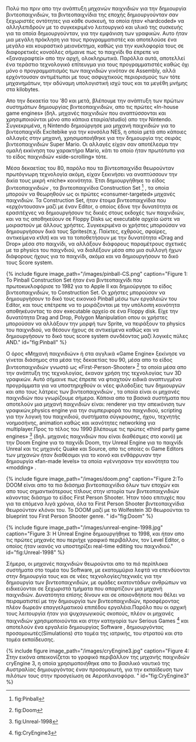 Πολύ πιο πριν απο την ανάπτυξη μηχανών παιχνιδιών για την δημιουργία βιντεοπαιχνιδιών, τα βιντεοπαιχνίδια της εποχής δημιουργούνταν σαν ξεχωριστές οντότητες για κάθε συσκευή,  τα οποία ήταν «hardcoded» να αλληλεπιδρούν με το συγκεκριμένο λειτουργικό και υλικό της συσκευής για τα οποία δημιουργούνταν, για την εμφάνιση των γραφικών. Αυτο ήταν μια μεγάλη πρόκληση για τους προγραμματιστές και αποτελούσε ένα μεγάλο και κουραστικό μειονέκτημα, καθώς για την κυκλοφορία τους σε διαφορετικές κονσόλες σήμαινε πως το παιχνίδι θα έπρεπε να «ξαναγραφτεί» απο την αρχή, ολοκληρωτικά. Παρόλλα αυτά, αποτελλεί ένα τεράστιο τεχνολογικό επίτευγμα για τους προγραμματιστές καθώς όχι μόνο ο προγραμματισμός των παιχνιδιών γινόταν σε Assembly, αλλά ερχόντουσαν αντιμέτωποι με τους ασφυχτικούς περιορισμούς των τότε μηχανημάτων, την αδύναμη υπολογιστική ισχύ τους και τα μεγέθη μνήμης στα kilobytes.

Απο την δεκαετία του '80 και μετά, βλέπουμε την ανάπτυξη των πρώτων συστημάτων δημιουργίας βιντεοπαιχνιδιών,  απο τις πρώτες «In-house game engines» (δηλ. μηχανές παιχνιδιών που αναπτύσσονται και χρησιμποιούνται μόνο απο κάποια εταιρία/studio) απο την Nintendo. Συγκεκριμένα, η Nintendo δημιούργησε μια μηχανή παιχνιδιών για το βιντεοπαιχνίδι Excitebike για την κονσόλα NES, η οποία μετά απο κάποιες αλλαγές στην μηχανή, χρησιμοποιήθηκε για την δημιουργία της σειράς βιντεοπαιχνιδιών Super Mario. Οι αλλαγές είχαν σαν αποτέλεσμα την ομαλή εκκίνηση του χαρακτήρα Mario, κάτι το οποίο ήταν πρωτότυπο για το είδος παιχνιδιών «side-scrolling» τότε.

Μέσα δεκαετίας του 80, παρόλο που τα βίντεοπαιχνίδα θεωρούνταν πρωτόγνωρη τεχνολογία ακόμη, είχαν ξεκινήσει  να αναπτύσσουν την δικία τους μικρή «niche» κοινότητα.  Έτσι δημιουργήθηκε το είδος βιντεοπαιχνιδιών , τα βιντεοπαιχνίδια Construction Set [^1] , τα οποία μπορούν να θεωρηθούν ως οι πρώτες «consumer-targeted» μηχανές παιχνιδιών. Τα Construction Set, ήταν έτοιμα βιντεοπαιχνίδια που «ερχόντουσαν» μαζί με έναν Editor, ο οποίος έδινε την δυνατότητα σε ερασιτέχνες να δημιουργήσουν  τις δικιές στους εκδοχές των παιχνιδιών, και να τις αποθηκεύουν σε Floppy Disks ως executable αρχεία ώστε να μοιραστούν με άλλους χρήστες. Συγκεκριμένα οι χρήστες μπορούσαν να δημιουργήσουν δικά τους Sprites(π.χ. Παίκτες, εχθρούς, σφαίρες, αντικείμενα κτλπ) και να τα τοποθετήσουν με την δυνατότητα «Drag and Drop» μέσα στο παιχνίδι, να αλλάξουν διάφορους παραμέτρους σχετικές με τα physics του παιχνδιού, να διαλέξουν μέσα απο μια συλλογή ήχων διάφορους ήχους για το παιχνίδι, ακόμα και να δημιουργήσουν το δικό τους Score system.

{% include figure image_path="/images/pinball-CS.png" caption="Figure 1: To Pinball Construction Set ήταν ένα βιντεοπαιχνίδι που πρωτοκυκλοφόρισε το 1982 για το Apple II και δημιούργησε το είδος βιντεοπαιχνιδιών, το Construction Set. Οι χρήστες μπορούσαν να δημιουργήσουν το δικό τους εικονικό Pinball μέσω των εργαλειών του Editor, και τους επέτρεπε να το μοιράζονται με την υπόλοιπη κοινότητα αποθηκέυοντας το σαν executable αρχείο σε ένα Floppy disk. Είχε την δυνατότητα Drag and Drop, Polygon Manipulation οπου οι χρήστες μπορούσαν να αλλάξουν την μορφή των Sprite, να πειράξουν τα physics του παιχνιδιού, να θέσουν ήχους σε αντικείμενα καθώς και να δημιουργήσουν το δικό τους score system συνδέοντας μαζί λογικές πύλες AND." id="fig:Pinball" %}

Ο όρος «Μηχανή παιχνιδιών» ή στα αγγλικά «Game Engine» ξεκίνησε να γίνεται διάσημος στα μέσα της δεκαετίας του 90, μέσα απο το είδος  βιντεοπαιχνιδιών γνωστό ως «First-Person-Shooter» [^2] τα οποία μέσα απο την ανάπτυξη της τεχνολογίας, έκαναν χρήση της τεχνολογίας των 3D γραφικών. Αυτό σήμαινε πως έπρεπε να φτιαχτούν ειδικά αναπτυγμένα προγράμματα για να υποστηριχθούν οι νέες φιλοδοξίες των δημιουργών και απο τους λάτρεις των βιντεοπαιχνιδιών , τα οποία είναι οι μηχανές παιχνιδιών που γνωρίζουμε σήμερα. Κάποια απο τα βασικά συστήματα που αποτελούν μια μηχανή παιχνιδιών είναι: renderer για την απεικόνιση των γραφικών,physics engine για την συμπεριφορά του παιχνιδιού, scripting για την λογική του παιχνιδιού, συστήματα σύγκρουσης, ήχου, τεχνητής νοημοσήνης, animation καθώς και ικανότητες networking για multiplayer.Προς το τέλος του 1990 βλέπουμε τις πρώτες «third party game engines» [^3] (δηλ. μηχανές παιχνιδιών που είναι διαθέσιμες στο κοινό) με την Doom Engine για το παχνίδι Doom, την Unreal Engine για το παιχνίδι Unreal και τις μηχανές Quake και Source, απο τις οποίες οι Game Editors των μηχανών ήταν διαθέσιμοι για το κοινό και ενθάρρυναν την δημιουργία «fan-made levels» τα οποία «γέννησαν» την κοινότητα του «modding» .

{% include figure image_path="/images/doom.png" caption="Figure 2:Το DOOM είναι απο τα πιο διάσημα βιντεοπαιχνίδια όλων των εποχών και απο τους σημαντικότερους τίτλους στην ιστορία των βιντεοπαιχνιδιών κάνοντας διάσημο το είδος First Person Shooter. Ήταν τόσο επιτυχές που για τα επόμενα λιγά χρόνια, όλα τα First Person Shooter βιντεοπαιχνίδια θεωρούνταν κλόνοι του. Το DOOM μαζί με το Wolfestein 3D θεωρούνται το blueprint του First Person Shooter genre. " id="fig:Doom" %}

{% include figure image_path="/images/unreal-engine-1998.jpg" caption="Figure 3: Η Unreal Engine δημιουργήθηκε το 1998, και ήταν απο τις πρώτες μηχανές που περιήχε γραφικό περιβάλλον, τον Level Editor, ο οποίος ήταν ικανός να υποστηρίζει real-time editing του παιχνιδιού." id="fig:Unreal-1998" %}

Σήμερα, οι μηχανές παιχνιδιών θεωρούνται απο τα πιό περίπλοκα συστήματα στο τομέα του Software, με εκατομμύρια λεφτά να επενδύονται στην δημιουργία τους και σε νέες τεχνολογίες/τεχνικές για την δημιουργία των βιντεοπαιχνιδιών, με ομάδες εκατοντάδων ανθρώπων να ειδικεύονται σε ξεχωριστά τμήματα που απαρτίζουν μια μηχανή παιχνιδιών. Δυνατότητα επίσης δίνουν και σε οποιονδήποτε που θέλει να πειραματιστεί με την δημιουργία των βιντεοπαιχνιδιών, προσφέροντας πλέον δωρεάν επαγγελματικού επιπέδου εργαλέια.Παρόλο που οι αρχική τους λειτουργία ήταν για ψυχαγωγικούς σκοπούς, πλέον οι μηχανές παιχνιδιών χρησιμοποιούνται και στην κατηγορία των Serious Games [^4] και αποτελούν ένα εργαλείο δημιουργίας Software , δημιουργόντας προσομοιωτές(Simulations) στο τομέα της ιατρικής, του στρατού και στο τομέα εκπαίδευσης.

{% include figure image_path="/images/cryEngine3.jpg" caption="Figure 4: Στην εικόνα απεικονίζεται το γραφικό περιβάλλον της μηχανής παιχνιδιών cryEngine 3, η οποία χρησιμοποιήθηκε απο το βασιλικό ναυτικό της Αυστραλίας δημιουργόντας έναν προσομοιωτή, για την εκπαίδευση των πιλότων τους στην προσγείωση σε Αεροπλανοφόρα. " id="fig:CryEngine3" %}

[^1]: fig:Pinball

[^2]: fig:Doom

[^3]: fig:Unreal-1998

[^4]: fig:CryEngine3
